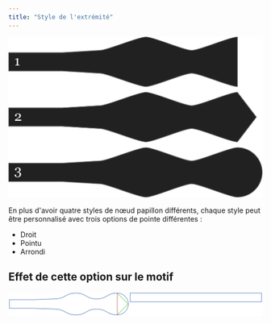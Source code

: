 ```yaml
---
title: "Style de l'extrémité"
---
```


![Trois formes de pointe différentes](endstyle.svg)

En plus d'avoir quatre styles de nœud papillon différents, chaque style peut être personnalisé avec trois options de pointe différentes :

- Droit
- Pointu
- Arrondi

## Effet de cette option sur le motif

![Cette image montre l'effet de cette option en superposant plusieurs variantes qui ont une valeur différente pour cette option](benjamin_endstyle_sample.svg "Effet de cette option sur le motif")

